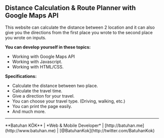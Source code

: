 ## Distance Calculation & Route Planner with Google Maps API
This website can calculate the distance between 2 location and it can also give you the directions from the first place you wrote to the second place you wrote on inputs.

**You can develop yourself in these topics:**
- Working with Google Maps API
- Working with Javascript.
- Working with HTML/CSS.

**Specifications:**
- Calculate the distance between two place.
- Calculate the travel time.
- Give a direction for your travel.
- You can choose your travel type. (Driving, walking, etc.)
- You can print the page easily.
- And much more.

<hr />
**Batuhan KÖK**
| *Web & Mobile Developer*
| [http://batuhan.me](http://www.batuhan.me)
| [@BatuhanKok](http://twitter.com/BatuhanKok)
